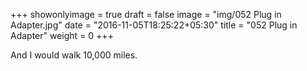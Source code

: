 +++
showonlyimage = true
draft = false
image = "img/052 Plug in Adapter.jpg"
date = "2016-11-05T18:25:22+05:30"
title = "052 Plug in Adapter"
weight = 0
+++

And I would walk 10,000 miles.

